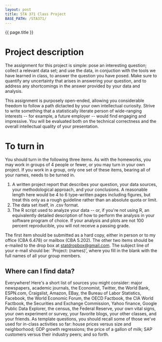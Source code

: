 ```yaml
---
layout: post
title: STA 371 Class Project
BASE_PATH: /STA371/
---
```

{{ page.title }}


# Project description

The assignment for this project is simple: pose an interesting question; collect a relevant data set; and use the data, in conjuction with the tools we have learned in class, to answer the question you have posed.  Make sure to quantify any uncertainty that arises in answering your question, and to address any shortcomings in the answer provided by your data and analysis.

This assignment is purposely open-ended, allowing you considerable freedom to follow a path dictacted by your own intellectual curiosity.  Strive to write something that a statistically literate person of wide-ranging interests -- for example, a future employer -- would find engaging and impressive.  You will be evaluated both on the technical correctness and the overall intellectual quality of your presentation.   


# To turn in

You should turn in the following three items.  As with the homeworks, you may work in groups of 4 people or fewer, or you may turn in your own project.  If you work in a group, only one set of these items, bearing all of your names, needs to be turned in.

1. A written project report that describes your question, your data sources, your methodological approach, and your conclusions.  A reasonable length here would be 4 to 6 type-written pages including figures, but treat this only as a rough guideline rather than an absolute quota or limit.
2. The data set itself, in .csv format.
3. The R script used to analyze your data -- or, if you're not using R, an equivalently detailed description of how to perform the analysis in your software program of choice.  If your analysis and plots are not 100 percent reproducible, you will not receive a passing grade.

The first item should be submitted as a hard copy, either in person or to my office \(CBA 6.478\) or mailbox \(CBA 5.202\).  The other two items should be e-mailed to the drop box at [statdropbox@gmail.com](statdropbox@gmail.com).  The subject line of your e-mail should be: `Project: \(names\)', where you fill in the blank with the full names of all your group members.


Where can I find data?
----------------------

Everywhere!  Here's a short list of sources you might consider: major newspapers, academic journals, the Economist, Twitter, the World Bank, ESPN.com, Craigslist, Amazon, EBay, the Bureau of Labor Statistics, Facebook, the World Economic Forum, the OECD Factbook, the CIA World Factbook, the Securities and Exchange Commission, Yahoo finance, Google Public Data Explorer, the census, the Federal Reserve, your own vital signs, your own experiment or survey, your favorite blogs, your other classes, and your friends.  As template questions, you should recall some of those we've used for in-class activities so far: house prices versus size and neighborhood; GDP growth regressions; the price of a gallon of milk; SAP customers versus their industry peers; and so forth.

